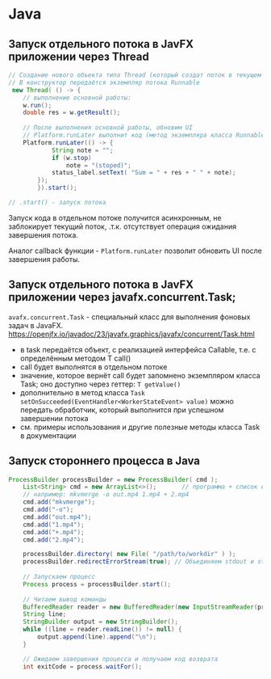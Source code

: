 # Java

## Запуск отдельного потока в JavFX приложении через Thread
```java
// Создание нового объекта типа Thread (который создат поток в текущем процессе)
// В конструктор передаётся экземпляр потока Runnable 
 new Thread( () -> {
    // выполнение основной работы:
    w.run();    
    double res = w.getResult();
     
    // После выполнения основной работы, обновим UI
    // Platform.runLater выполнит код (метод экземпляра класса Runnable) из основного потока приложения
    Platform.runLater(() -> {
            String note = "";
            if (w.stop)
                note = "(stoped)";
            status_label.setText( "Sum = " + res + " " + note);
        });
        }).start();

// .start() - запуск потока
```

Запуск кода в отдельном потоке получится асинхронным, не заблокирует текущий поток, .т.к. отсутствует операция ожидания завершения потока.

Аналог callback функции -  `Platform.runLater` позволит обновить UI после завершения работы. 


## Запуск отдельного потока в JavFX приложении через javafx.concurrent.Task;

`avafx.concurrent.Task` - специальный класс для выполнения фоновых задач в JavaFX. 
https://openjfx.io/javadoc/23/javafx.graphics/javafx/concurrent/Task.html

* в task передаётся объект, с реализацией интерфейса Callable, т.е. с определённым методом T call()
* call будет выполнятся в отдельном потоке
* значение, которое вернёт call будет запомнено экземпляром класса Task; оно доступно через геттер: `T getValue()` 
* дополнительно в метод класса `Task` 
`setOnSucceeded(EventHandler<WorkerStateEvent> value)`  можно передать обработчик, который выполнится при успешном завершении потока
* см. примеры использования и другие полезные методы класса Task в документации


## Запуск стороннего процесса в Java
```java
ProcessBuilder processBuilder = new ProcessBuilder( cmd );
    List<String> cmd = new ArrayList<>();       // программа + список её аргументов
    // например: mkvmerge -o out.mp4 1.mp4 + 2.mp4
    cmd.add("mkvmerge");
    cmd.add("-o");
    cmd.add("out.mp4");
    cmd.add("1.mp4");
    cmd.add("+.mp4");
    cmd.add("2.mp4");

    processBuilder.directory( new File( "/path/to/workdir" ) );
    processBuilder.redirectErrorStream(true); // Объединяем stdout и stderr
    
    // Запускаем процесс
    Process process = processBuilder.start();
    
    // Читаем вывод команды
    BufferedReader reader = new BufferedReader(new InputStreamReader(process.getInputStream()));
    String line;
    StringBuilder output = new StringBuilder();
    while ((line = reader.readLine()) != null) {
        output.append(line).append("\n");
    }

    // Ожидаем завершения процесса и получаем код возврата
    int exitCode = process.waitFor();
```